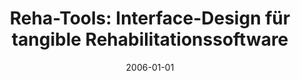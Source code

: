 ---
abstract: ''
authors:
- Michael Leitner
date: '2006-01-01'
featured: false
publication_types:
- '7'
publishDate: '2006-01-01'
title: 'Reha-Tools: Interface-Design für tangible Rehabilitationssoftware'
url_pdf: ''
---